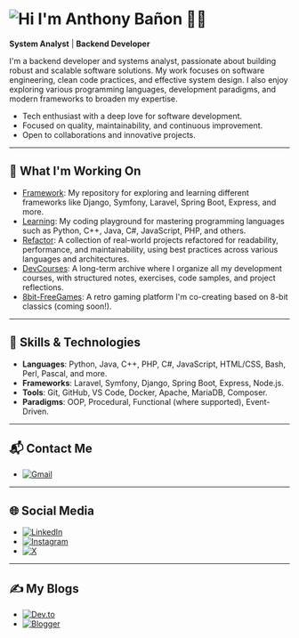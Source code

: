# ![Hi](https://user-images.githubusercontent.com/18350557/176309783-0785949b-9127-417c-8b55-ab5a4333674e.gif) I'm Anthony Bañon 👨‍💻

 **System Analyst** |  **Backend Developer** 

I'm a backend developer and systems analyst, passionate about building robust and scalable software solutions. My work focuses on software engineering, clean code practices, and effective system design. I also enjoy exploring various programming languages, development paradigms, and modern frameworks to broaden my expertise.

-  Tech enthusiast with a deep love for software development.
-  Focused on quality, maintainability, and continuous improvement.
-  Open to collaborations and innovative projects.
---

## 🚀 What I'm Working On

-  [Framework](https://github.com/anthonybanion/Framework): My repository for exploring and learning different frameworks like Django, Symfony, Laravel, Spring Boot, Express, and more.
-  [Learning](https://github.com/anthonybanion/Learning): My coding playground for mastering programming languages such as Python, C++, Java, C#, JavaScript, PHP, and others.
- [Refactor](https://github.com/anthonybanion/Refactor): A collection of real-world projects refactored for readability, performance, and maintainability, using best practices across various languages and architectures.
- [DevCourses](https://github.com/anthonybanion/DevCourses): A long-term archive where I organize all my development courses, with structured notes, exercises, code samples, and project reflections.
- [8bit-FreeGames](https://github.com/MarianoMaldonado-dev/8bit-freegames): A retro gaming platform I'm co-creating based on 8-bit classics (coming soon!).

---

## 🔧 Skills & Technologies

- **Languages**: Python, Java, C++, PHP, C#, JavaScript, HTML/CSS, Bash, Perl, Pascal, and more.
- **Frameworks**: Laravel, Symfony, Django, Spring Boot, Express, Node.js.
- **Tools**: Git, GitHub, VS Code, Docker, Apache, MariaDB, Composer.
- **Paradigms**: OOP, Procedural, Functional (where supported), Event-Driven.

---
## 📬 Contact Me

- [![Gmail](https://img.shields.io/badge/Gmail-D14836?style=flat&logo=gmail&logoColor=white)](mailto:anthonybanion@gmail.com)

---

## 🌐 Social Media

- [![LinkedIn](https://img.shields.io/badge/LinkedIn-0077B5?style=flat&logo=linkedin&logoColor=white)](https://www.linkedin.com/in/anthonybanion/)
- [![Instagram](https://img.shields.io/badge/Instagram-E4405F?style=flat&logo=instagram&logoColor=white)](https://www.instagram.com/anthonybanion/)
- [![X](https://img.shields.io/badge/X-000000?style=flat&logo=x&logoColor=white)](https://twitter.com/anthonybanion)

---

## ✍️ My Blogs

- [![Dev.to](https://img.shields.io/badge/Dev.to-0A0A0A?style=flat&logo=devdotto&logoColor=white)](https://dev.to/anthonybanion)
- [![Blogger](https://img.shields.io/badge/Blogger-FF5722?style=flat&logo=blogger&logoColor=white)](https://anthonybanion.blogspot.com/)





